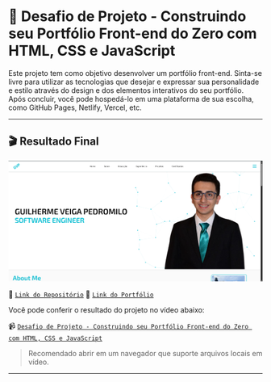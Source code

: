 # 💼 Desafio de Projeto - Construindo seu Portfólio Front-end do Zero com HTML, CSS e JavaScript

Este projeto tem como objetivo desenvolver um portfólio front-end. Sinta-se livre para utilizar as tecnologias que desejar e expressar sua personalidade e estilo através do design e dos elementos interativos do seu portfólio. Após concluir, você pode hospedá-lo em uma plataforma de sua escolha, como GitHub Pages, Netlify, Vercel, etc.

---

## 🎬 Resultado Final

<img src="../../public/images/portfolio.png" alt="Foto do site do portfólio">

🔗 [`Link do Repositório`](https://github.com/GuilhermeVeigaPedromilo/GuilhermeVeigaPedromilo)
🔗 [`Link do Portfólio`](https://guilhermeveigapedromilo.github.io/GuilhermeVeigaPedromilo/)

Você pode conferir o resultado do projeto no vídeo abaixo:

📹 [`Desafio de Projeto - Construindo seu Portfólio Front-end do Zero com HTML, CSS e JavaScript`](../../public/midia/video/portfolio.mp4)

> Recomendado abrir em um navegador que suporte arquivos locais em vídeo.

---